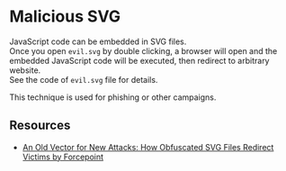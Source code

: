 # Malicious SVG

JavaScript code can be embedded in SVG files.  
Once you open `evil.svg` by double clicking, a browser will open and the embedded JavaScript code will be executed, then redirect to arbitrary website.  
See the code of `evil.svg` file for details.  

This technique is used for phishing or other campaigns.

## Resources

- [An Old Vector for New Attacks: How Obfuscated SVG Files Redirect Victims by Forcepoint](https://www.forcepoint.com/blog/x-labs/obfuscated-svg-files-redirect-victims)